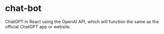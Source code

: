 # chat-bot
ChatGPT in React using the OpenAI API, which will function the same as the official ChatGPT app or website.
